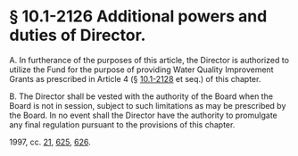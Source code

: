 # § 10.1-2126 Additional powers and duties of Director.

<p>A. In furtherance of the purposes of this article, the Director is authorized to utilize the Fund for the purpose of providing Water Quality Improvement Grants as prescribed in Article 4 (§ <a href='http://law.lis.virginia.gov/vacode/10.1-2128/'>10.1-2128</a> et seq.) of this chapter.</p><p>B. The Director shall be vested with the authority of the Board when the Board is not in session, subject to such limitations as may be prescribed by the Board. In no event shall the Director have the authority to promulgate any final regulation pursuant to the provisions of this chapter.</p><p>1997, cc. <a href='http://lis.virginia.gov/cgi-bin/legp604.exe?971+ful+CHAP0021'>21</a>, <a href='http://lis.virginia.gov/cgi-bin/legp604.exe?971+ful+CHAP0625'>625</a>, <a href='http://lis.virginia.gov/cgi-bin/legp604.exe?971+ful+CHAP0626'>626</a>.</p>